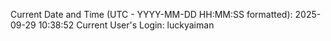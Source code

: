 Current Date and Time (UTC - YYYY-MM-DD HH:MM:SS formatted): 2025-09-29 10:38:52
Current User's Login: luckyaiman
